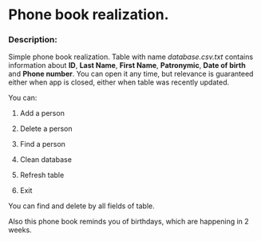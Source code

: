 # Phone book realization.
### Description:
Simple phone book realization. 
Table with name *database.csv.txt* contains information about **ID**, **Last Name**, **First Name**, **Patronymic**, **Date of birth** and **Phone number**.
You can open it any time, but relevance is guaranteed either when app is closed, either when table was recently updated.

You can:
1. Add a person

2. Delete a person

3. Find a person

4. Clean database

5. Refresh table

6. Exit

You can find and delete by all fields of table.

Also this phone book reminds you of birthdays, which are happening in 2 weeks.